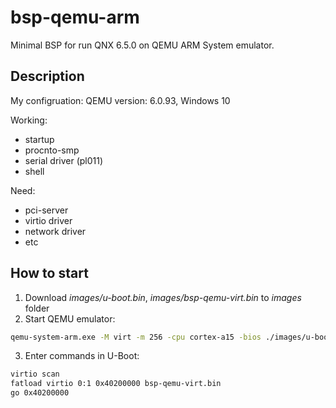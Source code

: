 # bsp-qemu-arm
Minimal BSP for run QNX 6.5.0 on QEMU ARM System emulator.

## Description

My configruation: QEMU version: 6.0.93, Windows 10

Working:
 - startup
 - procnto-smp
 - serial driver (pl011)
 - shell
 
Need:
 - pci-server
 - virtio driver
 - network driver
 - etc


## How to start

1. Download *images/u-boot.bin*, *images/bsp-qemu-virt.bin* to *images* folder
2. Start QEMU emulator:
```sh
qemu-system-arm.exe -M virt -m 256 -cpu cortex-a15 -bios ./images/u-boot.bin -hda fat:rw:./images -vga none -serial stdio
```
3. Enter commands in U-Boot:
```sh
virtio scan
fatload virtio 0:1 0x40200000 bsp-qemu-virt.bin
go 0x40200000
```

